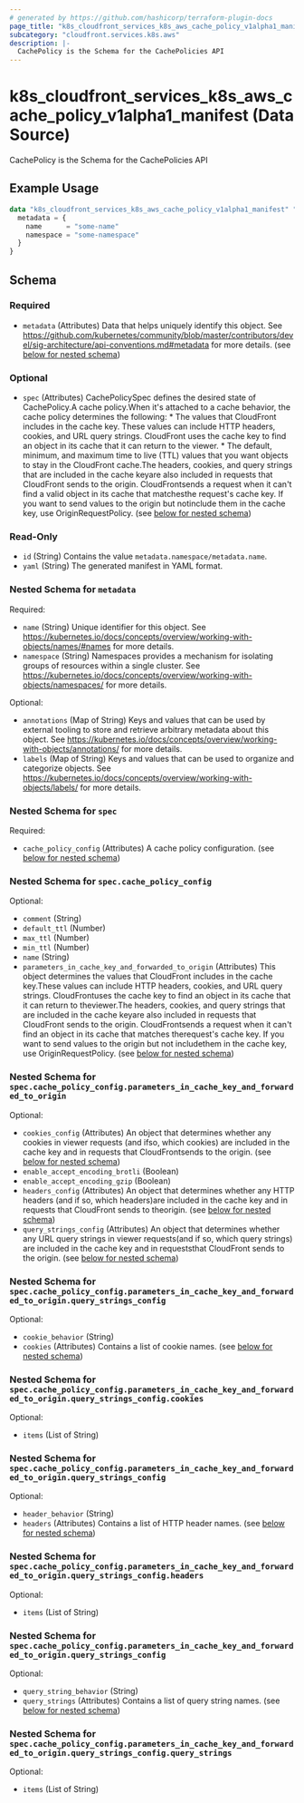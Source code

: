 ```yaml
---
# generated by https://github.com/hashicorp/terraform-plugin-docs
page_title: "k8s_cloudfront_services_k8s_aws_cache_policy_v1alpha1_manifest Data Source - terraform-provider-k8s"
subcategory: "cloudfront.services.k8s.aws"
description: |-
  CachePolicy is the Schema for the CachePolicies API
---
```


# k8s_cloudfront_services_k8s_aws_cache_policy_v1alpha1_manifest (Data Source)

CachePolicy is the Schema for the CachePolicies API

## Example Usage

```terraform
data "k8s_cloudfront_services_k8s_aws_cache_policy_v1alpha1_manifest" "example" {
  metadata = {
    name      = "some-name"
    namespace = "some-namespace"
  }
}
```

<!-- schema generated by tfplugindocs -->
## Schema

### Required

- `metadata` (Attributes) Data that helps uniquely identify this object. See https://github.com/kubernetes/community/blob/master/contributors/devel/sig-architecture/api-conventions.md#metadata for more details. (see [below for nested schema](#nestedatt--metadata))

### Optional

- `spec` (Attributes) CachePolicySpec defines the desired state of CachePolicy.A cache policy.When it's attached to a cache behavior, the cache policy determines the following:   * The values that CloudFront includes in the cache key. These values can   include HTTP headers, cookies, and URL query strings. CloudFront uses   the cache key to find an object in its cache that it can return to the   viewer.   * The default, minimum, and maximum time to live (TTL) values that you   want objects to stay in the CloudFront cache.The headers, cookies, and query strings that are included in the cache keyare also included in requests that CloudFront sends to the origin. CloudFrontsends a request when it can't find a valid object in its cache that matchesthe request's cache key. If you want to send values to the origin but notinclude them in the cache key, use OriginRequestPolicy. (see [below for nested schema](#nestedatt--spec))

### Read-Only

- `id` (String) Contains the value `metadata.namespace/metadata.name`.
- `yaml` (String) The generated manifest in YAML format.

<a id="nestedatt--metadata"></a>
### Nested Schema for `metadata`

Required:

- `name` (String) Unique identifier for this object. See https://kubernetes.io/docs/concepts/overview/working-with-objects/names/#names for more details.
- `namespace` (String) Namespaces provides a mechanism for isolating groups of resources within a single cluster. See https://kubernetes.io/docs/concepts/overview/working-with-objects/namespaces/ for more details.

Optional:

- `annotations` (Map of String) Keys and values that can be used by external tooling to store and retrieve arbitrary metadata about this object. See https://kubernetes.io/docs/concepts/overview/working-with-objects/annotations/ for more details.
- `labels` (Map of String) Keys and values that can be used to organize and categorize objects. See https://kubernetes.io/docs/concepts/overview/working-with-objects/labels/ for more details.


<a id="nestedatt--spec"></a>
### Nested Schema for `spec`

Required:

- `cache_policy_config` (Attributes) A cache policy configuration. (see [below for nested schema](#nestedatt--spec--cache_policy_config))

<a id="nestedatt--spec--cache_policy_config"></a>
### Nested Schema for `spec.cache_policy_config`

Optional:

- `comment` (String)
- `default_ttl` (Number)
- `max_ttl` (Number)
- `min_ttl` (Number)
- `name` (String)
- `parameters_in_cache_key_and_forwarded_to_origin` (Attributes) This object determines the values that CloudFront includes in the cache key.These values can include HTTP headers, cookies, and URL query strings. CloudFrontuses the cache key to find an object in its cache that it can return to theviewer.The headers, cookies, and query strings that are included in the cache keyare also included in requests that CloudFront sends to the origin. CloudFrontsends a request when it can't find an object in its cache that matches therequest's cache key. If you want to send values to the origin but not includethem in the cache key, use OriginRequestPolicy. (see [below for nested schema](#nestedatt--spec--cache_policy_config--parameters_in_cache_key_and_forwarded_to_origin))

<a id="nestedatt--spec--cache_policy_config--parameters_in_cache_key_and_forwarded_to_origin"></a>
### Nested Schema for `spec.cache_policy_config.parameters_in_cache_key_and_forwarded_to_origin`

Optional:

- `cookies_config` (Attributes) An object that determines whether any cookies in viewer requests (and ifso, which cookies) are included in the cache key and in requests that CloudFrontsends to the origin. (see [below for nested schema](#nestedatt--spec--cache_policy_config--parameters_in_cache_key_and_forwarded_to_origin--cookies_config))
- `enable_accept_encoding_brotli` (Boolean)
- `enable_accept_encoding_gzip` (Boolean)
- `headers_config` (Attributes) An object that determines whether any HTTP headers (and if so, which headers)are included in the cache key and in requests that CloudFront sends to theorigin. (see [below for nested schema](#nestedatt--spec--cache_policy_config--parameters_in_cache_key_and_forwarded_to_origin--headers_config))
- `query_strings_config` (Attributes) An object that determines whether any URL query strings in viewer requests(and if so, which query strings) are included in the cache key and in requeststhat CloudFront sends to the origin. (see [below for nested schema](#nestedatt--spec--cache_policy_config--parameters_in_cache_key_and_forwarded_to_origin--query_strings_config))

<a id="nestedatt--spec--cache_policy_config--parameters_in_cache_key_and_forwarded_to_origin--cookies_config"></a>
### Nested Schema for `spec.cache_policy_config.parameters_in_cache_key_and_forwarded_to_origin.query_strings_config`

Optional:

- `cookie_behavior` (String)
- `cookies` (Attributes) Contains a list of cookie names. (see [below for nested schema](#nestedatt--spec--cache_policy_config--parameters_in_cache_key_and_forwarded_to_origin--query_strings_config--cookies))

<a id="nestedatt--spec--cache_policy_config--parameters_in_cache_key_and_forwarded_to_origin--query_strings_config--cookies"></a>
### Nested Schema for `spec.cache_policy_config.parameters_in_cache_key_and_forwarded_to_origin.query_strings_config.cookies`

Optional:

- `items` (List of String)



<a id="nestedatt--spec--cache_policy_config--parameters_in_cache_key_and_forwarded_to_origin--headers_config"></a>
### Nested Schema for `spec.cache_policy_config.parameters_in_cache_key_and_forwarded_to_origin.query_strings_config`

Optional:

- `header_behavior` (String)
- `headers` (Attributes) Contains a list of HTTP header names. (see [below for nested schema](#nestedatt--spec--cache_policy_config--parameters_in_cache_key_and_forwarded_to_origin--query_strings_config--headers))

<a id="nestedatt--spec--cache_policy_config--parameters_in_cache_key_and_forwarded_to_origin--query_strings_config--headers"></a>
### Nested Schema for `spec.cache_policy_config.parameters_in_cache_key_and_forwarded_to_origin.query_strings_config.headers`

Optional:

- `items` (List of String)



<a id="nestedatt--spec--cache_policy_config--parameters_in_cache_key_and_forwarded_to_origin--query_strings_config"></a>
### Nested Schema for `spec.cache_policy_config.parameters_in_cache_key_and_forwarded_to_origin.query_strings_config`

Optional:

- `query_string_behavior` (String)
- `query_strings` (Attributes) Contains a list of query string names. (see [below for nested schema](#nestedatt--spec--cache_policy_config--parameters_in_cache_key_and_forwarded_to_origin--query_strings_config--query_strings))

<a id="nestedatt--spec--cache_policy_config--parameters_in_cache_key_and_forwarded_to_origin--query_strings_config--query_strings"></a>
### Nested Schema for `spec.cache_policy_config.parameters_in_cache_key_and_forwarded_to_origin.query_strings_config.query_strings`

Optional:

- `items` (List of String)
